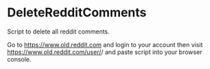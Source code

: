 # DeleteRedditComments
Script to delete all reddit comments.



Go to https://www.old.reddit.com and login to your account then visit https://www.old.reddit.com/user/<username>/ and paste script into your browser console.
